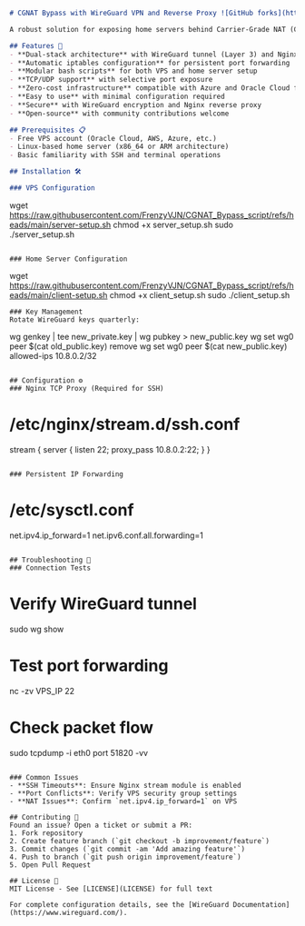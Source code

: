 ```markdown
# CGNAT Bypass with WireGuard VPN and Reverse Proxy ![GitHub forks](https://img.shields.io/github/forks/yourusername/cgnat-bypass?style=social) ![GitHub stars](https://img.shields.io/github/stars/yourusername/cgnat-bypass?style=social)

A robust solution for exposing home servers behind Carrier-Grade NAT (CGNAT) using a free-tier VPS as a secure relay. Combines WireGuard VPN with Nginx reverse proxy for reliable service exposure.

## Features 🔌
- **Dual-stack architecture** with WireGuard tunnel (Layer 3) and Nginx proxy (Layer 7)
- **Automatic iptables configuration** for persistent port forwarding
- **Modular bash scripts** for both VPS and home server setup
- **TCP/UDP support** with selective port exposure
- **Zero-cost infrastructure** compatible with Azure and Oracle Cloud free tiers
- **Easy to use** with minimal configuration required
- **Secure** with WireGuard encryption and Nginx reverse proxy
- **Open-source** with community contributions welcome

## Prerequisites 📋
- Free VPS account (Oracle Cloud, AWS, Azure, etc.)
- Linux-based home server (x86_64 or ARM architecture)
- Basic familiarity with SSH and terminal operations

## Installation 🛠️

### VPS Configuration
```
wget https://raw.githubusercontent.com/FrenzyVJN/CGNAT_Bypass_script/refs/heads/main/server-setup.sh
chmod +x server_setup.sh
sudo ./server_setup.sh
```

### Home Server Configuration
```
wget https://raw.githubusercontent.com/FrenzyVJN/CGNAT_Bypass_script/refs/heads/main/client-setup.sh
chmod +x client_setup.sh
sudo ./client_setup.sh
```
### Key Management
Rotate WireGuard keys quarterly:
```
wg genkey | tee new_private.key | wg pubkey > new_public.key
wg set wg0 peer $(cat old_public.key) remove
wg set wg0 peer $(cat new_public.key) allowed-ips 10.8.0.2/32
```

## Configuration ⚙️
### Nginx TCP Proxy (Required for SSH)
```
# /etc/nginx/stream.d/ssh.conf
stream {
    server {
        listen 22;
        proxy_pass 10.8.0.2:22;
    }
}
```

### Persistent IP Forwarding
```
# /etc/sysctl.conf
net.ipv4.ip_forward=1
net.ipv6.conf.all.forwarding=1
```

## Troubleshooting 🚨
### Connection Tests
```
# Verify WireGuard tunnel
sudo wg show

# Test port forwarding
nc -zv VPS_IP 22

# Check packet flow
sudo tcpdump -i eth0 port 51820 -vv
```

### Common Issues
- **SSH Timeouts**: Ensure Nginx stream module is enabled
- **Port Conflicts**: Verify VPS security group settings
- **NAT Issues**: Confirm `net.ipv4.ip_forward=1` on VPS

## Contributing 🤝
Found an issue? Open a ticket or submit a PR:
1. Fork repository
2. Create feature branch (`git checkout -b improvement/feature`)
3. Commit changes (`git commit -am 'Add amazing feature'`)
4. Push to branch (`git push origin improvement/feature`)
5. Open Pull Request

## License 📄
MIT License - See [LICENSE](LICENSE) for full text

For complete configuration details, see the [WireGuard Documentation](https://www.wireguard.com/).